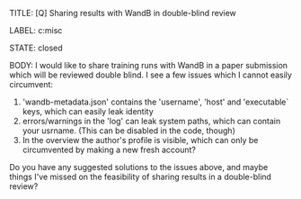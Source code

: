 TITLE:
[Q] Sharing results with WandB in double-blind review

LABEL:
c:misc

STATE:
closed

BODY:
I would like to share training runs with WandB in a paper submission which will be reviewed double blind. I see a few issues which I cannot easily circumvent: 

1. 'wandb-metadata.json' contains the 'username', 'host' and 'executable` keys, which can easily leak identity
2. errors/warnings in the 'log' can leak system paths, which can contain your usrname. (This can be disabled in the code, though)
3. In the overview the author's profile is visible, which can only be circumvented by making a new fresh account?

Do you have any suggested solutions to the issues above, and maybe things I've missed on the feasibility of sharing results in a double-blind review?


